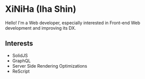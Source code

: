 # XiNiHa (Iha Shin)

Hello! I'm a Web developer, especially interested in Front-end Web development and improving its DX.

## Interests

- SolidJS
- GraphQL
- Server Side Rendering Optimizations
- ReScript

